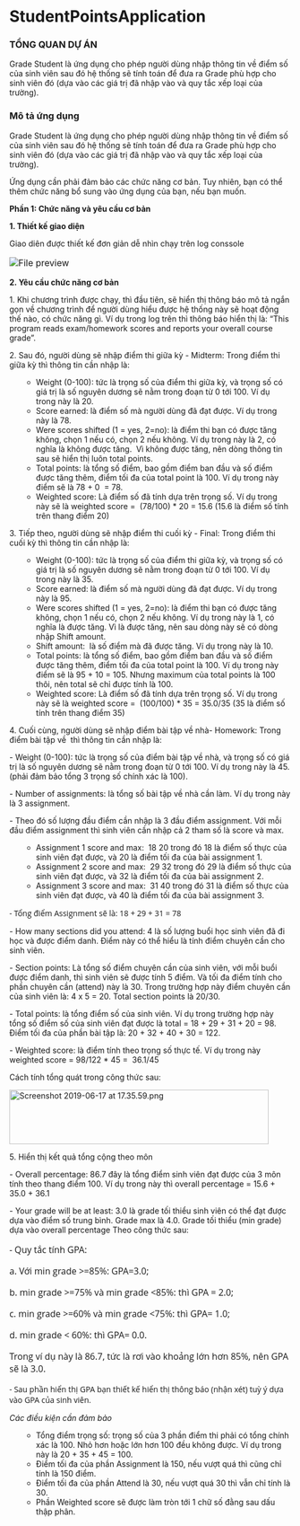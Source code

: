 # StudentPointsApplication
<h3>TỔNG QUAN DỰ ÁN</h3>
<div>Grade Student là ứng dụng cho phép người dùng nhập thông tin về điểm số của sinh viên sau đó hệ thống sẽ tính toán để đưa ra Grade phù hợp cho sinh viên đó (dựa vào các giá trị đã nhập vào và quy tắc xếp loại của trường).  </div> 
<h3>Mô tả ứng dụng</h3>
<p>Grade Student là ứng dụng cho phép người dùng nhập thông tin về điểm số của sinh viên sau đó hệ thống sẽ tính toán để đưa ra Grade phù hợp cho sinh viên đó (dựa vào các giá trị đã nhập vào và quy tắc xếp loại của trường).</p>
<p>Ứng dụng cần phải đảm bảo các chức năng cơ bản. Tuy nhiên, bạn có thể thêm chức năng bổ sung vào ứng dụng của bạn, nếu bạn muốn.</p>
<p><strong>Phần 1: Chức năng và yêu cầu cơ bản</strong></p>
<p><strong>1.<span style="white-space: pre;"> </span>Thiết kế giao diện</strong></p>
<p>Giao diên được thiết kế đơn giản dễ nhìn chạy trên log conssole</p>
<p style="font-size: 16px;"><img src="https://firebasestorage.googleapis.com/v0/b/funix-way.appspot.com/o/SE20%2FPRO192x%2FPRO192x_Asm%202.JPG?alt=media&amp;token=74ee7821-0b6b-427a-807b-7277f80e7446" alt="File preview"></p>
<p><strong>2.<span style="white-space: pre;"> </span>Yêu cầu chức năng cơ bản</strong></p>
<p>1.<span style="white-space: pre;"> </span>Khi chương trình được chạy, thì đầu tiên, sẽ hiển thị thông báo mô tả ngắn gọn về chương trình để người dùng hiểu được hệ thống này sẽ hoạt động thế nào, có chức năng gì. Ví dụ trong log trên thì thông báo hiển thị là: “This program reads exam/homework scores and reports your overall course grade”.&nbsp;</p>
<p>2.<span style="white-space: pre;"> </span>Sau đó, người dùng sẽ nhập điểm thi giữa kỳ - Midterm: Trong điểm thi giữa kỳ thì thông tin cần nhập là:&nbsp;</p>
<ul>
<ul>
<li>Weight (0-100): tức là trọng số của điểm thi giữa kỳ, và trọng số có giá trị là số nguyên dương sẽ nằm trong đoạn&nbsp;từ 0 tới 100. Ví dụ trong này là 20.</li>
<li>Score earned: là điểm số mà người dùng đã đạt được. Ví dụ trong này là 78.&nbsp;</li>
<li>Were scores shifted (1 = yes, 2=no): là điểm thi bạn có được tăng không, chọn 1 nếu có, chọn 2 nếu không. Ví dụ trong này là 2, có nghĩa là không được tăng.&nbsp; Vì không được tăng, nên dòng thông tin sau sẽ hiển thị luôn total points.&nbsp;</li>
<li>Total points: là tổng số điểm, bao gồm điểm ban đầu và số điểm được tăng thêm, điểm tối đa của total point là 100. Ví dụ trong này điểm sẽ là 78 + 0&nbsp; = 78.&nbsp;</li>
<li>Weighted score: Là điểm số đã tính dựa trên trọng số. Ví dụ trong này sẽ là weighted score =&nbsp; (78/100) * 20 = 15.6 (15.6 là điểm số tính trên thang điểm 20)</li>
</ul>
</ul>
<p>3.<span style="white-space: pre;"> </span>Tiếp theo, người dùng sẽ nhập điểm thi cuối kỳ - Final: Trong điểm thi cuối kỳ thì thông tin cần nhập là:</p>
<ul>
<ul>
<li>Weight (0-100): tức là trọng số của điểm thi giữa kỳ, và trọng số có giá trị là số nguyên dương sẽ nằm trong đoạn&nbsp;từ 0 tới 100. Ví dụ trong này là 35.</li>
<li>Score earned: là điểm số mà người dùng đã đạt được. Ví dụ trong này là 95.&nbsp;</li>
<li>Were scores shifted (1 = yes, 2=no): là điểm thi bạn có được tăng không, chọn 1 nếu có, chọn 2 nếu không. Ví dụ trong này là 1, có nghĩa là được tăng. Vì là được tăng, nên sau dòng này sẽ có dòng nhập Shift amount.&nbsp;</li>
<li>Shift amount:&nbsp; là số điểm mà đã được tăng. Ví dụ trong này là 10.&nbsp;</li>
<li>Total points: là tổng số điểm, bao gồm điểm ban đầu và số điểm được tăng thêm, điểm tối đa của total point là 100. Ví dụ trong này điểm sẽ là 95 + 10 = 105. Nhưng maximum của total points là 100 thôi, nên total sẽ chỉ được tính là 100.&nbsp;</li>
<li>Weighted score: Là điểm số đã tính dựa trên trọng số. Ví dụ trong này sẽ là weighted score =&nbsp; (100/100) * 35 = 35.0/35 (35 là điểm số tính trên thang điểm 35)</li>
</ul>
</ul>
<p>4.<span style="white-space: pre;"> </span>Cuối cùng, người dùng sẽ nhập điểm bài tập về nhà- Homework: Trong điểm bài tập về&nbsp; thì thông tin cần nhập là:</p>
<p>- Weight (0-100): tức là trọng số của điểm bài tập về nhà, và trọng số có giá trị là số nguyên dương sẽ nằm trong đoạn từ 0 tới 100. Ví dụ trong này là 45. (phải đảm bảo tổng 3 trọng số chính xác là 100).</p>
<p>- Number of assignments: là tổng số bài tập về nhà cần làm. Ví dụ trong này là 3 assignment.&nbsp;</p>
<p>- Theo đó số lượng đầu điểm cần nhập là 3 đầu điểm assignment. Với mỗi đầu điểm assignment thì sinh viên cần nhập cả 2 tham số là score và max.&nbsp;</p>
<ul>
<ul>
<li>Assignment 1 score and max:&nbsp; 18 20 trong đó 18 là điểm số thực của sinh viên đạt được, và 20 là điểm tối đa của bài assignment 1.&nbsp;</li>
<li>Assignment 2 score and max:&nbsp; 29 32 trong đó 29 là điểm số thực của sinh viên đạt được, và 32 là điểm tối đa của bài assignment 2.&nbsp;</li>
<li>Assignment 3 score and max:&nbsp; 31 40 trong đó 31 là điểm số thực của sinh viên đạt được, và 40 là điểm tối đa của bài assignment 3.</li>
</ul>
</ul>
<p><span style="font-family: 'Open Sans', 'Helvetica Neue', Helvetica, Arial, sans-serif;">- Tổng điểm Assignment sẽ là: 18 + 29 + 31 = 78</span></p>
<p>- How many sections did you attend: 4 là số lượng buổi học sinh viên đã đi học và được điểm danh. Điểm này có thể hiểu là tính điểm chuyên cần cho sinh viên.&nbsp;</p>
<p>- Section points: Là tổng số điểm chuyên cần của sinh viên, với mỗi buổi được điểm danh, thì sinh viên sẽ được tính 5 điểm. Và tối đa điểm tính cho phần chuyên cần (attend) này là 30. Trong trường hợp này điểm chuyên cần của sinh viên là: 4 x 5 = 20. Total section points là 20/30.&nbsp;</p>
<p>- Total points: là tổng điểm số của sinh viên. Ví dụ trong trường hợp này tổng số điểm số của sinh viên đạt được là total = 18 + 29 + 31 + 20 = 98. Điểm tối đa của phần bài tập là: 20 + 32 + 40 + 30 = 122.&nbsp;</p>
<p>- Weighted score: là điểm tính theo trọng số thực tế. Ví dụ trong này weighted score = 98/122 * 45 =&nbsp; 36.1/45</p>
<p>Cách tính tổng quát trong công thức sau:&nbsp;</p>
<p><span id="docs-internal-guid-2d763ad3-7fff-9f05-fe55-ebdf98d384a8"><img alt="Screenshot 2019-06-17 at 17.35.59.png" src="https://lh4.googleusercontent.com/5tS68H-3ZOJiTqlkQ2X6jIYDAqdzsYyqWr9-pidFdYdm6XmO8HGa1IubEvMRTBLG2_9jk5xkXfvw1t2HRCNNHpfmPsGKRzAWJzE7bz0kfKN8VuO7yBGT1AexMMjr1L9g5fkMjo0" width="463" height="97" style="border: none;"></span></p>
<p>5.<span style="white-space: pre;"> </span>Hiển thị kết quả tổng cộng theo môn</p>
<p>- Overall percentage: 86.7 đây là tổng điểm sinh viên đạt được của 3 môn tính theo thang điểm 100. Ví dụ trong này thì overall percentage = 15.6&nbsp;+ 35.0 +&nbsp;36.1</p>
<p>- Your grade will be at least: 3.0 là grade tối thiểu sinh viên có thể đạt được dựa vào điểm số trung bình. Grade max là 4.0. Grade tối thiểu (min grade) dựa vào overall percentage Theo công thức sau:&nbsp;</p>
<p style="text-rendering: optimizelegibility; margin-right: 0px; margin-left: 0px; padding: 0px; border: 0px; outline: 0px; font-variant-numeric: inherit; font-variant-east-asian: inherit; font-stretch: inherit; font-size: 16px; font-family: 'Open Sans', 'Helvetica Neue', Helvetica, Arial, sans-serif; vertical-align: baseline;">- Quy tắc tính GPA:</p>
<p style="text-rendering: optimizelegibility; margin-right: 0px; margin-left: 0px; padding: 0px; border: 0px; outline: 0px; font-variant-numeric: inherit; font-variant-east-asian: inherit; font-stretch: inherit; font-size: 16px; font-family: 'Open Sans', 'Helvetica Neue', Helvetica, Arial, sans-serif; vertical-align: baseline;">a. Với min grade &gt;=85%: GPA=3.0;&nbsp;</p>
<p style="text-rendering: optimizelegibility; margin-right: 0px; margin-left: 0px; padding: 0px; border: 0px; outline: 0px; font-variant-numeric: inherit; font-variant-east-asian: inherit; font-stretch: inherit; font-size: 16px; font-family: 'Open Sans', 'Helvetica Neue', Helvetica, Arial, sans-serif; vertical-align: baseline;">b. min grade &gt;=75% và min grade &lt;85%: thì GPA = 2.0;&nbsp;</p>
<p style="text-rendering: optimizelegibility; margin-right: 0px; margin-left: 0px; padding: 0px; border: 0px; outline: 0px; font-variant-numeric: inherit; font-variant-east-asian: inherit; font-stretch: inherit; font-size: 16px; font-family: 'Open Sans', 'Helvetica Neue', Helvetica, Arial, sans-serif; vertical-align: baseline;">c. min grade &gt;=60% và min grade &lt;75%: thì GPA= 1.0;&nbsp;</p>
<p style="text-rendering: optimizelegibility; margin-right: 0px; margin-left: 0px; padding: 0px; border: 0px; outline: 0px; font-variant-numeric: inherit; font-variant-east-asian: inherit; font-stretch: inherit; font-size: 16px; font-family: 'Open Sans', 'Helvetica Neue', Helvetica, Arial, sans-serif; vertical-align: baseline;">d. min grade &lt; 60%: thì GPA= 0.0.&nbsp;</p>
<p style="text-rendering: optimizelegibility; margin-right: 0px; margin-left: 0px; padding: 0px; border: 0px; outline: 0px; font-variant-numeric: inherit; font-variant-east-asian: inherit; font-stretch: inherit; font-size: 16px; font-family: 'Open Sans', 'Helvetica Neue', Helvetica, Arial, sans-serif; vertical-align: baseline;">Trong ví dụ này là 86.7, tức là rơi vào khoảng lớn hơn 85%, nên GPA sẽ là 3.0.</p>
<p><span style="font-family: 'Open Sans', 'Helvetica Neue', Helvetica, Arial, sans-serif;">- Sau phần hiển thị GPA bạn&nbsp;thiết kế&nbsp;hiển thị thông báo (nhận xét) tuỳ ý dựa vào GPA của sinh viên.&nbsp;</span></p>
<p><em>Các điều kiện cần đảm bảo</em></p>
<ul>
<ul>
<li>Tổng điểm trọng số: trọng số của 3 phần điểm thi phải có tổng chính xác là 100. Nhỏ hơn hoặc lớn hơn 100 đều không được. Ví dụ trong này là 20 + 35 + 45 = 100.&nbsp;</li>
<li>Điểm tối đa của phần Assignment là 150, nếu vượt quá thì cũng chỉ tính là 150 điểm.&nbsp;</li>
<li>Điểm tối đa của phần Attend là 30, nếu vượt quá 30 thì vẫn chỉ tính là 30.&nbsp;</li>
<li>Phần Weighted score sẽ được làm tròn tới 1 chữ số đằng sau dấu thập phân.&nbsp;</li>
</ul>
</ul>














